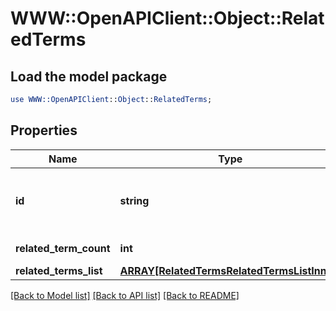 # WWW::OpenAPIClient::Object::RelatedTerms

## Load the model package
```perl
use WWW::OpenAPIClient::Object::RelatedTerms;
```

## Properties
Name | Type | Description | Notes
------------ | ------------- | ------------- | -------------
**id** | **string** | First input term. For example, if you pass \&quot;?terms&#x3D;clothes,workout\&quot;, then id will be \&quot;clothes\&quot; | [optional] 
**related_term_count** | **int** | Total number of related terms returned | [optional] 
**related_terms_list** | [**ARRAY[RelatedTermsRelatedTermsListInner]**](RelatedTermsRelatedTermsListInner.md) | The id of the advertiser. | [optional] 

[[Back to Model list]](../README.md#documentation-for-models) [[Back to API list]](../README.md#documentation-for-api-endpoints) [[Back to README]](../README.md)


